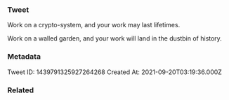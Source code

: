 ### Tweet
Work on a crypto-system, and your work may last lifetimes.

Work on a walled garden, and your work will land in the dustbin of history.

### Metadata
Tweet ID: 1439791325927264268
Created At: 2021-09-20T03:19:36.000Z

### Related


